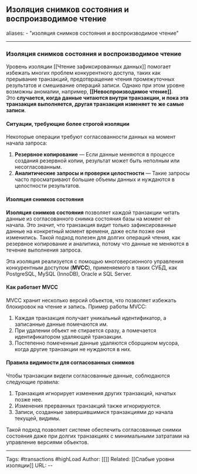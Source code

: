 ## Изоляция снимков состояния и воспроизводимое чтение
aliases: 
	- "изоляция снимков состояния и воспроизводимое чтение"

---

### Изоляция снимков состояния и воспроизводимое чтение

Уровень изоляции [[Чтение зафиксированных данных]] помогает избежать многих проблем конкурентного доступа, таких как прерывание транзакций, предотвращение чтения промежуточных результатов и смешивание операций записи. Однако при этом уровне возможны аномалии, например, **[[Невоспроизводимое чтение]]**. Это **случается, когда данные читаются внутри транзакции, и пока эта транзакция выполняется, другая транзакция изменяет те же самые записи**.

#### Ситуации, требующие более строгой изоляции

Некоторые операции требуют согласованности данных на момент начала запроса:

1. **Резервное копирование** — Если данные меняются в процессе создания резервной копии, результат может быть неполным или несогласованным.
2. **Аналитические запросы и проверки целостности** — Такие запросы часто просматривают большие объемы данных и нуждаются в целостности результатов.

#### Изоляция снимков состояния

**Изоляция снимков состояния** позволяет каждой транзакции читать данные из согласованного снимка состояния базы на момент её начала. Это значит, что транзакция видит только зафиксированные данные на конкретный момент времени, даже если позже они изменились. Такой подход полезен для долгих операций чтения, как резервное копирование и аналитика, потому что данные не меняются в течение выполнения запроса.

Эта изоляция реализуется с помощью многоверсионного управления конкурентным доступом (**MVCC**), применяемого в таких СУБД, как PostgreSQL, MySQL (InnoDB), Oracle и SQL Server.

#### Как работает MVCC

MVCC хранит несколько версий объектов, что позволяет избежать блокировок на чтение и запись. Пример работы MVCC:

1. Каждая транзакция получает уникальный идентификатор, а записанные данные помечаются им.
2. При удалении объект не стирается сразу, а помечается идентификатором удаляющей транзакции.
3. Постепенно помеченные данные удаляются сборщиком мусора, когда другие транзакции не нуждаются в них.

#### Правила видимости для согласованных снимков

Чтобы транзакции видели согласованные данные, соблюдаются следующие правила:

1. Транзакция игнорирует изменения других транзакций, начатых позже нее.
2. Изменения прерванных транзакций также игнорируются.
3. Записи, созданные завершившимися транзакциями до начала текущей, видимы.

Такой подход позволяет системе обеспечить согласованные снимки состояния даже при долгих транзакциях с минимальными затратами на управление версиями объектов.

---
Tags:  #transactions #highLoad
Author: [[]]
Related: [[Слабые уровни изоляции]]
URL: -- 